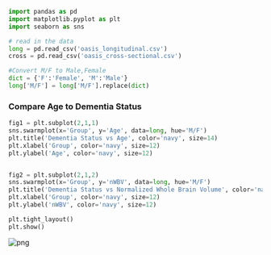 ```python
import pandas as pd
import matplotlib.pyplot as plt
import seaborn as sns
```


```python
# read in the data
long = pd.read_csv('oasis_longitudinal.csv')
cross = pd.read_csv('oasis_cross-sectional.csv')
```


```python
#Convert M/F to Male,Female
dict = {'F':'Female', 'M':'Male'}
long['M/F'] = long['M/F'].replace(dict)
```

### Compare Age to Dementia Status


```python
fig1 = plt.subplot(2,1,1)
sns.swarmplot(x='Group', y='Age', data=long, hue='M/F')
plt.title('Dementia Status vs Age', color='navy', size=14)
plt.xlabel('Group', color='navy', size=12)
plt.ylabel('Age', color='navy', size=12)


fig2 = plt.subplot(2,1,2)
sns.swarmplot(x='Group', y='nWBV', data=long, hue='M/F')
plt.title('Dementia Status vs Normalized Whole Brain Volume', color='navy', size=14)
plt.xlabel('Group', color='navy', size=12)
plt.ylabel('nWBV', color='navy', size=12)

plt.tight_layout()
plt.show()
```




    
![png](Alzheimer_s_MRI_files/Alzheimer_s_MRI_4_0.png)
    




```python

```
